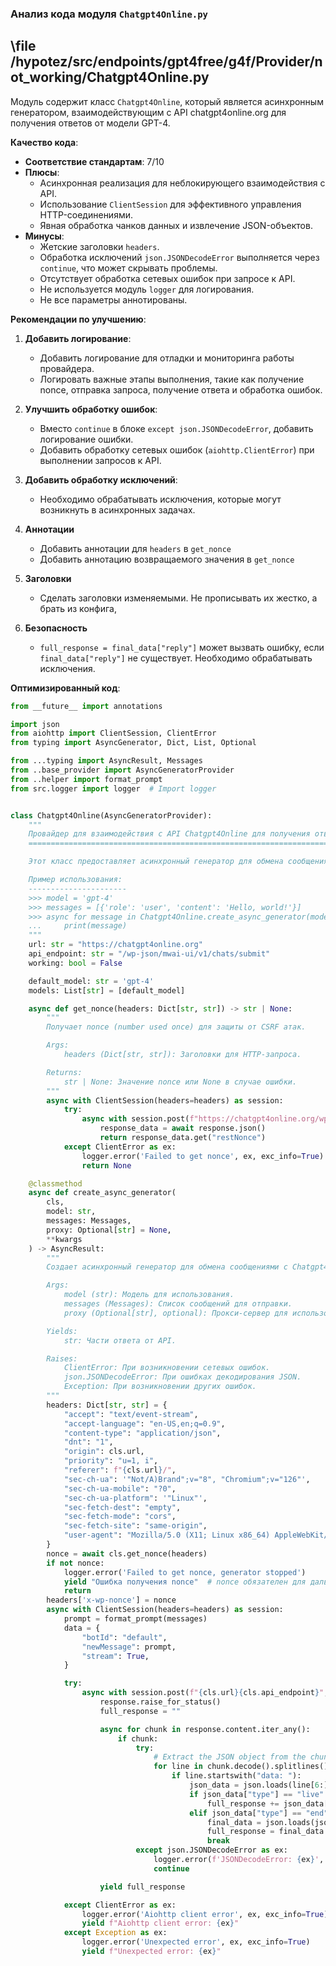 ### **Анализ кода модуля `Chatgpt4Online.py`**

## \file /hypotez/src/endpoints/gpt4free/g4f/Provider/not_working/Chatgpt4Online.py

Модуль содержит класс `Chatgpt4Online`, который является асинхронным генератором, взаимодействующим с API chatgpt4online.org для получения ответов от модели GPT-4.

**Качество кода**:
- **Соответствие стандартам**: 7/10
- **Плюсы**:
  - Асинхронная реализация для неблокирующего взаимодействия с API.
  - Использование `ClientSession` для эффективного управления HTTP-соединениями.
  - Явная обработка чанков данных и извлечение JSON-объектов.
- **Минусы**:
  - Жетские заголовки `headers`.
  - Обработка исключений `json.JSONDecodeError` выполняется через `continue`, что может скрывать проблемы.
  - Отсутствует обработка сетевых ошибок при запросе к API.
  - Не используется модуль `logger` для логирования.
  - Не все параметры аннотированы.

**Рекомендации по улучшению**:

1.  **Добавить логирование**:
    - Добавить логирование для отладки и мониторинга работы провайдера.
    - Логировать важные этапы выполнения, такие как получение nonce, отправка запроса, получение ответа и обработка ошибок.

2.  **Улучшить обработку ошибок**:
    - Вместо `continue` в блоке `except json.JSONDecodeError`, добавить логирование ошибки.
    - Добавить обработку сетевых ошибок (`aiohttp.ClientError`) при выполнении запросов к API.

3.  **Добавить обработку исключений**:
    - Необходимо обрабатывать исключения, которые могут возникнуть в асинхронных задачах.

4. **Аннотации**
    - Добавить аннотации для `headers` в `get_nonce`
    - Добавить аннотацию возвращаемого значения в `get_nonce`

5. **Заголовки**
    - Сделать заголовки изменяемыми. Не прописывать их жестко, а брать из конфига,

6. **Безопасность**
    - `full_response = final_data["reply"]` может вызвать ошибку, если `final_data["reply"]` не существует. Необходимо обрабатывать исключения.

**Оптимизированный код**:

```python
from __future__ import annotations

import json
from aiohttp import ClientSession, ClientError
from typing import AsyncGenerator, Dict, List, Optional

from ...typing import AsyncResult, Messages
from ..base_provider import AsyncGeneratorProvider
from ..helper import format_prompt
from src.logger import logger  # Import logger


class Chatgpt4Online(AsyncGeneratorProvider):
    """
    Провайдер для взаимодействия с API Chatgpt4Online для получения ответов от модели GPT-4.
    ========================================================================================

    Этот класс предоставляет асинхронный генератор для обмена сообщениями с Chatgpt4Online.

    Пример использования:
    ----------------------
    >>> model = 'gpt-4'
    >>> messages = [{'role': 'user', 'content': 'Hello, world!'}]
    >>> async for message in Chatgpt4Online.create_async_generator(model=model, messages=messages):
    ...     print(message)
    """
    url: str = "https://chatgpt4online.org"
    api_endpoint: str = "/wp-json/mwai-ui/v1/chats/submit"
    working: bool = False

    default_model: str = 'gpt-4'
    models: List[str] = [default_model]

    async def get_nonce(headers: Dict[str, str]) -> str | None:
        """
        Получает nonce (number used once) для защиты от CSRF атак.

        Args:
            headers (Dict[str, str]): Заголовки для HTTP-запроса.

        Returns:
            str | None: Значение nonce или None в случае ошибки.
        """
        async with ClientSession(headers=headers) as session:
            try:
                async with session.post(f"https://chatgpt4online.org/wp-json/mwai/v1/start_session") as response:
                    response_data = await response.json()
                    return response_data.get("restNonce")
            except ClientError as ex:
                logger.error('Failed to get nonce', ex, exc_info=True)
                return None

    @classmethod
    async def create_async_generator(
        cls,
        model: str,
        messages: Messages,
        proxy: Optional[str] = None,
        **kwargs
    ) -> AsyncResult:
        """
        Создает асинхронный генератор для обмена сообщениями с Chatgpt4Online.

        Args:
            model (str): Модель для использования.
            messages (Messages): Список сообщений для отправки.
            proxy (Optional[str], optional): Прокси-сервер для использования. По умолчанию None.

        Yields:
            str: Части ответа от API.

        Raises:
            ClientError: При возникновении сетевых ошибок.
            json.JSONDecodeError: При ошибках декодирования JSON.
            Exception: При возникновении других ошибок.
        """
        headers: Dict[str, str] = {
            "accept": "text/event-stream",
            "accept-language": "en-US,en;q=0.9",
            "content-type": "application/json",
            "dnt": "1",
            "origin": cls.url,
            "priority": "u=1, i",
            "referer": f"{cls.url}/",
            "sec-ch-ua": '"Not/A)Brand";v="8", "Chromium";v="126"',
            "sec-ch-ua-mobile": "?0",
            "sec-ch-ua-platform": '"Linux"',
            "sec-fetch-dest": "empty",
            "sec-fetch-mode": "cors",
            "sec-fetch-site": "same-origin",
            "user-agent": "Mozilla/5.0 (X11; Linux x86_64) AppleWebKit/537.36 (KHTML, like Gecko) Chrome/126.0.0.0 Safari/537.36",
        }
        nonce = await cls.get_nonce(headers)
        if not nonce:
            logger.error('Failed to get nonce, generator stopped')
            yield "Ошибка получения nonce"  # nonce обязателен для дальнейшей работы
            return
        headers['x-wp-nonce'] = nonce
        async with ClientSession(headers=headers) as session:
            prompt = format_prompt(messages)
            data = {
                "botId": "default",
                "newMessage": prompt,
                "stream": True,
            }

            try:
                async with session.post(f"{cls.url}{cls.api_endpoint}", json=data, proxy=proxy) as response:
                    response.raise_for_status()
                    full_response = ""

                    async for chunk in response.content.iter_any():
                        if chunk:
                            try:
                                # Extract the JSON object from the chunk
                                for line in chunk.decode().splitlines():
                                    if line.startswith("data: "):
                                        json_data = json.loads(line[6:])
                                        if json_data["type"] == "live":
                                            full_response += json_data["data"]
                                        elif json_data["type"] == "end":
                                            final_data = json.loads(json_data["data"])
                                            full_response = final_data.get("reply", "")  # Используем .get() для избежания KeyError
                                            break
                            except json.JSONDecodeError as ex:
                                logger.error(f'JSONDecodeError: {ex}', exc_info=True)
                                continue

                    yield full_response

            except ClientError as ex:
                logger.error('Aiohttp client error', ex, exc_info=True)
                yield f"Aiohttp client error: {ex}"
            except Exception as ex:
                logger.error('Unexpected error', ex, exc_info=True)
                yield f"Unexpected error: {ex}"